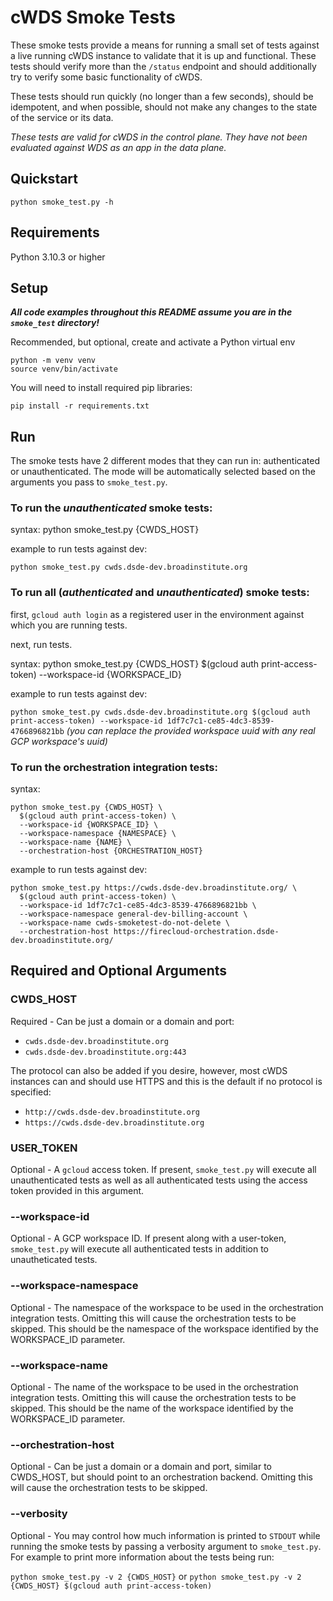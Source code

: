 # cWDS Smoke Tests

These smoke tests provide a means for running a small set of tests against a live running cWDS
instance to validate that it is up and functional. These tests should verify more than the `/status`
endpoint and should additionally try to verify some basic functionality of cWDS.

These tests should run quickly (no longer than a few seconds), should be idempotent, and when
possible, should not make any changes to the state of the service or its data.

_These tests are valid for cWDS in the control plane. They have not been evaluated against WDS as an
app in the data plane._

## Quickstart

```
python smoke_test.py -h
```

## Requirements

Python 3.10.3 or higher

## Setup

**_All code examples throughout this README assume you are in the `smoke_test` directory!_**

Recommended, but optional, create and activate a Python virtual env

```
python -m venv venv
source venv/bin/activate
```

You will need to install required pip libraries:

```pip install -r requirements.txt```

## Run

The smoke tests have 2 different modes that they can run in: authenticated or unauthenticated. The
mode will be automatically selected based on the arguments you pass to `smoke_test.py`.

### To run the _unauthenticated_ smoke tests:

syntax: python smoke_test.py {CWDS_HOST}

example to run tests against dev:

```python smoke_test.py cwds.dsde-dev.broadinstitute.org```

### To run all (_authenticated_ and _unauthenticated_) smoke tests:

first, `gcloud auth login` as a registered user in the environment against which you are running
tests.

next, run tests.

syntax: python smoke_test.py {CWDS_HOST} $(gcloud auth print-access-token) --workspace-id {WORKSPACE_ID}

example to run tests against dev:

```python smoke_test.py cwds.dsde-dev.broadinstitute.org $(gcloud auth print-access-token) --workspace-id 1df7c7c1-ce85-4dc3-8539-4766896821bb```
_(you can replace the provided workspace uuid with any real GCP workspace's uuid)_

### To run the orchestration integration tests:

syntax:
```
python smoke_test.py {CWDS_HOST} \
  $(gcloud auth print-access-token) \
  --workspace-id {WORKSPACE_ID} \
  --workspace-namespace {NAMESPACE} \
  --workspace-name {NAME} \
  --orchestration-host {ORCHESTRATION_HOST}
```

example to run tests against dev:
```
python smoke_test.py https://cwds.dsde-dev.broadinstitute.org/ \
  $(gcloud auth print-access-token) \
  --workspace-id 1df7c7c1-ce85-4dc3-8539-4766896821bb \
  --workspace-namespace general-dev-billing-account \
  --workspace-name cwds-smoketest-do-not-delete \
  --orchestration-host https://firecloud-orchestration.dsde-dev.broadinstitute.org/
```

## Required and Optional Arguments

### CWDS_HOST

Required - Can be just a domain or a domain and port:

* `cwds.dsde-dev.broadinstitute.org`
* `cwds.dsde-dev.broadinstitute.org:443`

The protocol can also be added if you desire, however, most cWDS instances can and should use HTTPS
and this is the default if no protocol is specified:

* `http://cwds.dsde-dev.broadinstitute.org`
* `https://cwds.dsde-dev.broadinstitute.org`

### USER_TOKEN

Optional - A `gcloud` access token. If present, `smoke_test.py` will execute all unauthenticated
tests as well as all authenticated tests using the access token provided in this argument.

### --workspace-id

Optional - A GCP workspace ID. If present along with a user-token, `smoke_test.py` will execute all
authenticated tests in addition to unautheticated tests.

### --workspace-namespace

Optional - The namespace of the workspace to be used in the orchestration integration tests. Omitting
this will cause the orchestration tests to be skipped. This should be the namespace of the workspace
identified by the WORKSPACE_ID parameter.

### --workspace-name

Optional - The name of the workspace to be used in the orchestration integration tests. Omitting this
will cause the orchestration tests to be skipped. This should be the name of the workspace
identified by the WORKSPACE_ID parameter.

### --orchestration-host

Optional - Can be just a domain or a domain and port, similar to CWDS_HOST, but should point to an
orchestration backend. Omitting this will cause the orchestration tests to be skipped.

### --verbosity

Optional - You may control how much information is printed to `STDOUT` while running the smoke tests
by passing a verbosity argument to `smoke_test.py`. For example to print more information about the
tests being
run:

```python smoke_test.py -v 2 {CWDS_HOST}```
or
```python smoke_test.py -v 2 {CWDS_HOST} $(gcloud auth print-access-token)```
